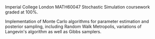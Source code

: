 Imperial College London MATH60047 Stochastic Simulation coursework graded at 100%.

Implementation of Monte Carlo algorithms for parameter estimation and posterior sampling, including Random Walk Metropolis, variations of Langevin's algorithm as well as Gibbs samplers.


